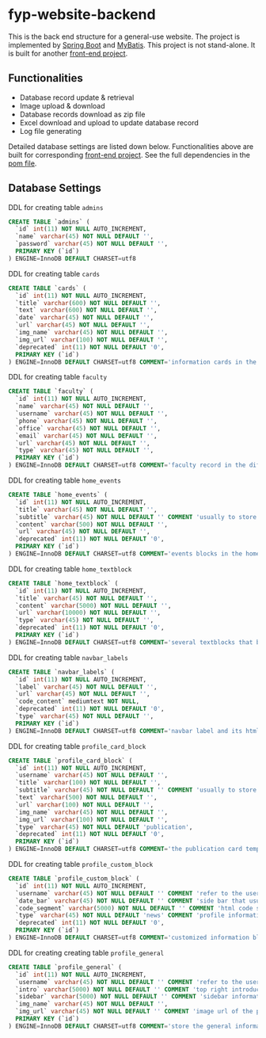 # fyp-website-backend

This is the back end structure for a general-use website. The project is implemented by [Spring Boot](https://spring.io/projects/spring-boot) and [MyBatis](https://mybatis.org/mybatis-3/). This project is not stand-alone. It is built for another [front-end project](https://github.com/jzhzhz/fyp-web-frontend).

## Functionalities

- Database record update & retrieval
- Image upload & download
- Database records download as zip file
- Excel download and upload to update database record
- Log file generating

Detailed database settings are listed down below. Functionalities above are built for corresponding [front-end project](https://github.com/jzhzhz/fyp-web-frontend). See the full dependencies in the [pom file](https://github.com/jzhzhz/fyp-website-backend/blob/master/pom.xml).


## Database Settings

DDL for creating table `admins`

```sql
CREATE TABLE `admins` (
  `id` int(11) NOT NULL AUTO_INCREMENT,
  `name` varchar(45) NOT NULL DEFAULT '',
  `password` varchar(45) NOT NULL DEFAULT '',
  PRIMARY KEY (`id`)
) ENGINE=InnoDB DEFAULT CHARSET=utf8
```

DDL for creating table `cards`

```sql
CREATE TABLE `cards` (
  `id` int(11) NOT NULL AUTO_INCREMENT,
  `title` varchar(600) NOT NULL DEFAULT '',
  `text` varchar(600) NOT NULL DEFAULT '',
  `date` varchar(45) NOT NULL DEFAULT '',
  `url` varchar(45) NOT NULL DEFAULT '',
  `img_name` varchar(45) NOT NULL DEFAULT '',
  `img_url` varchar(100) NOT NULL DEFAULT '',
  `deprecated` int(11) NOT NULL DEFAULT '0',
  PRIMARY KEY (`id`)
) ENGINE=InnoDB DEFAULT CHARSET=utf8 COMMENT='information cards in the home page'
```

DDL for creating table `faculty`

```sql
CREATE TABLE `faculty` (
  `id` int(11) NOT NULL AUTO_INCREMENT,
  `name` varchar(45) NOT NULL DEFAULT '',
  `username` varchar(45) NOT NULL DEFAULT '',
  `phone` varchar(45) NOT NULL DEFAULT '',
  `office` varchar(45) NOT NULL DEFAULT '',
  `email` varchar(45) NOT NULL DEFAULT '',
  `url` varchar(45) NOT NULL DEFAULT '',
  `type` varchar(45) NOT NULL DEFAULT '',
  PRIMARY KEY (`id`)
) ENGINE=InnoDB DEFAULT CHARSET=utf8 COMMENT='faculty record in the different people pages'
```

DDL for creating table `home_events`

```sql
CREATE TABLE `home_events` (
  `id` int(11) NOT NULL AUTO_INCREMENT,
  `title` varchar(45) NOT NULL DEFAULT '',
  `subtitle` varchar(45) NOT NULL DEFAULT '' COMMENT 'usually to store date information',
  `content` varchar(500) NOT NULL DEFAULT '',
  `url` varchar(45) NOT NULL DEFAULT '',
  `deprecated` int(11) NOT NULL DEFAULT '0',
  PRIMARY KEY (`id`)
) ENGINE=InnoDB DEFAULT CHARSET=utf8 COMMENT='events blocks in the home page'
```

DDL for creating table `home_textblock`

```sql
CREATE TABLE `home_textblock` (
  `id` int(11) NOT NULL AUTO_INCREMENT,
  `title` varchar(45) NOT NULL DEFAULT '',
  `content` varchar(5000) NOT NULL DEFAULT '',
  `url` varchar(10000) NOT NULL DEFAULT '',
  `type` varchar(45) NOT NULL DEFAULT '',
  `deprecated` int(11) NOT NULL DEFAULT '0',
  PRIMARY KEY (`id`)
) ENGINE=InnoDB DEFAULT CHARSET=utf8 COMMENT='several textblocks that belongs to the home page'
```

DDL for creating table `navbar_labels`

```sql
CREATE TABLE `navbar_labels` (
  `id` int(11) NOT NULL AUTO_INCREMENT,
  `label` varchar(45) NOT NULL DEFAULT '',
  `url` varchar(45) NOT NULL DEFAULT '',
  `code_content` mediumtext NOT NULL,
  `deprecated` int(11) NOT NULL DEFAULT '0',
  `type` varchar(45) NOT NULL DEFAULT '',
  PRIMARY KEY (`id`)
) ENGINE=InnoDB DEFAULT CHARSET=utf8 COMMENT='navbar label and its html code'
```

DDL for creating table `profile_card_block`

```sql
CREATE TABLE `profile_card_block` (
  `id` int(11) NOT NULL AUTO_INCREMENT,
  `username` varchar(45) NOT NULL DEFAULT '',
  `title` varchar(100) NOT NULL DEFAULT '',
  `subtitle` varchar(45) NOT NULL DEFAULT '' COMMENT 'usually to store the authors',
  `text` varchar(500) NOT NULL DEFAULT '',
  `url` varchar(100) NOT NULL DEFAULT '',
  `img_name` varchar(45) NOT NULL DEFAULT '',
  `img_url` varchar(100) NOT NULL DEFAULT '',
  `type` varchar(45) NOT NULL DEFAULT 'publication',
  `deprecated` int(11) NOT NULL DEFAULT '0',
  PRIMARY KEY (`id`)
) ENGINE=InnoDB DEFAULT CHARSET=utf8 COMMENT='the publication card template record in faculty profile page'
```

DDL for creating table `profile_custom_block`

```sql
CREATE TABLE `profile_custom_block` (
  `id` int(11) NOT NULL AUTO_INCREMENT,
  `username` varchar(45) NOT NULL DEFAULT '' COMMENT 'refer to the username in the faculty table',
  `date_bar` varchar(45) NOT NULL DEFAULT '' COMMENT 'side bar that usually stores the date information',
  `code_segment` varchar(5000) NOT NULL DEFAULT '' COMMENT 'html code segment in the text block',
  `type` varchar(45) NOT NULL DEFAULT 'news' COMMENT 'profile information type: news or publication',
  `deprecated` int(11) NOT NULL DEFAULT '0',
  PRIMARY KEY (`id`)
) ENGINE=InnoDB DEFAULT CHARSET=utf8 COMMENT='customized information block in the profile page'
```

DDL for creating creating table `profile_general`

```sql
CREATE TABLE `profile_general` (
  `id` int(11) NOT NULL AUTO_INCREMENT,
  `username` varchar(45) NOT NULL DEFAULT '' COMMENT 'refer to the username in the faculty table',
  `intro` varchar(5000) NOT NULL DEFAULT '' COMMENT 'top right introduction information in the profile page',
  `sidebar` varchar(5000) NOT NULL DEFAULT '' COMMENT 'sidebar information in profile page',
  `img_name` varchar(45) NOT NULL DEFAULT '',
  `img_url` varchar(45) NOT NULL DEFAULT '' COMMENT 'image url of the profile photo',
  PRIMARY KEY (`id`)
) ENGINE=InnoDB DEFAULT CHARSET=utf8 COMMENT='store the general information in a faculty profile'
```

